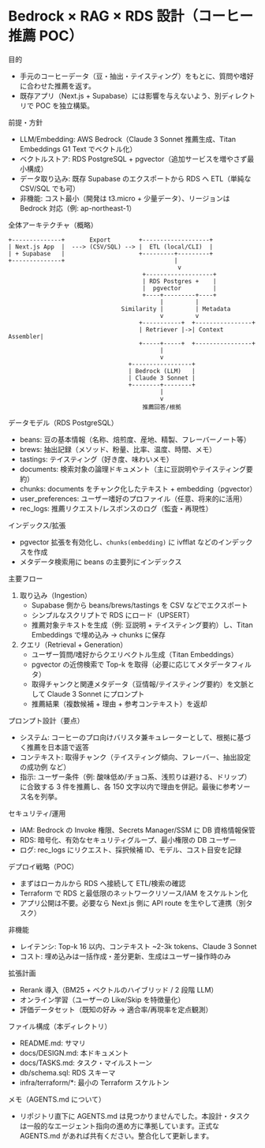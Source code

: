 # Bedrock × RAG × RDS 設計（コーヒー推薦 POC）

目的
- 手元のコーヒーデータ（豆・抽出・テイスティング）をもとに、質問や嗜好に合わせた推薦を返す。
- 既存アプリ（Next.js + Supabase）には影響を与えないよう、別ディレクトリで POC を独立構築。

前提・方針
- LLM/Embedding: AWS Bedrock（Claude 3 Sonnet 推薦生成、Titan Embeddings G1 Text でベクトル化）
- ベクトルストア: RDS PostgreSQL + pgvector（追加サービスを増やさず最小構成）
- データ取り込み: 既存 Supabase のエクスポートから RDS へ ETL（単純な CSV/SQL でも可）
- 非機能: コスト最小（開発は t3.micro + 少量データ）、リージョンは Bedrock 対応（例: ap-northeast-1）

全体アーキテクチャ（概略）
```
+--------------+       Export        +-------------------+
| Next.js App  |  ---> (CSV/SQL) --> |  ETL (local/CLI)  |
| + Supabase   |                     +---------+---------+
+--------------+                               |
                                                v
                                      +-------------------+
                                      | RDS Postgres +    |
                                      |  pgvector         |
                                      +----+---------+----+
                                           |         |
                                Similarity |         | Metadata
                                           v         v
                                     +-----------+  +----------------+
                                     | Retriever |->| Context Assembler|
                                     +-----+-----+  +----------------+
                                           |
                                           v
                                  +-----------------+
                                  | Bedrock (LLM)   |
                                  | Claude 3 Sonnet |
                                  +--------+--------+
                                           |
                                           v
                                      推薦回答/根拠
```

データモデル（RDS PostgreSQL）
- beans: 豆の基本情報（名称、焙煎度、産地、精製、フレーバーノート等）
- brews: 抽出記録（メソッド、粉量、比率、温度、時間、メモ）
- tastings: テイスティング（好き度、味わいメモ）
- documents: 検索対象の論理ドキュメント（主に豆説明やテイスティング要約）
- chunks: documents をチャンク化したテキスト + embedding（pgvector）
- user_preferences: ユーザー嗜好のプロファイル（任意、将来的に活用）
- rec_logs: 推薦リクエスト/レスポンスのログ（監査・再現性）

インデックス/拡張
- pgvector 拡張を有効化し、`chunks(embedding)` に ivfflat などのインデックスを作成
- メタデータ検索用に beans の主要列にインデックス

主要フロー
1) 取り込み（Ingestion）
   - Supabase 側から beans/brews/tastings を CSV などでエクスポート
   - シンプルなスクリプトで RDS にロード（UPSERT）
   - 推薦対象テキストを生成（例: 豆説明 + テイスティング要約）し、Titan Embeddings で埋め込み → chunks に保存
2) クエリ（Retrieval + Generation）
   - ユーザー質問/嗜好からクエリベクトル生成（Titan Embeddings）
   - pgvector の近傍検索で Top-k を取得（必要に応じてメタデータフィルタ）
   - 取得チャンクと関連メタデータ（豆情報/テイスティング要約）を文脈として Claude 3 Sonnet にプロンプト
   - 推薦結果（複数候補 + 理由 + 参考コンテキスト）を返却

プロンプト設計（要点）
- システム: コーヒーのプロ向けバリスタ兼キュレーターとして、根拠に基づく推薦を日本語で返答
- コンテキスト: 取得チャンク（テイスティング傾向、フレーバー、抽出設定の成功例 など）
- 指示: ユーザー条件（例: 酸味低め/チョコ系、浅煎りは避ける、ドリップ）に合致する 3 件を推薦し、各 150 文字以内で理由を併記。最後に参考ソース名を列挙。

セキュリティ/運用
- IAM: Bedrock の Invoke 権限、Secrets Manager/SSM に DB 資格情報保管
- RDS: 暗号化、有効なセキュリティグループ、最小権限の DB ユーザー
- ログ: rec_logs にリクエスト、採択候補 ID、モデル、コスト目安を記録

デプロイ戦略（POC）
- まずはローカルから RDS へ接続して ETL/検索の確認
- Terraform で RDS と最低限のネットワークリソース/IAM をスケルトン化
- アプリ公開は不要。必要なら Next.js 側に API route を生やして連携（別タスク）

非機能
- レイテンシ: Top-k 16 以内、コンテキスト ~2-3k tokens、Claude 3 Sonnet
- コスト: 埋め込みは一括作成・差分更新、生成はユーザー操作時のみ

拡張計画
- Rerank 導入（BM25 + ベクトルのハイブリッド / 2 段階 LLM）
- オンライン学習（ユーザーの Like/Skip を特徴量化）
- 評価データセット（既知の好み → 適合率/再現率を定点観測）

ファイル構成（本ディレクトリ）
- README.md: サマリ
- docs/DESIGN.md: 本ドキュメント
- docs/TASKS.md: タスク・マイルストーン
- db/schema.sql: RDS スキーマ
- infra/terraform/*: 最小の Terraform スケルトン

メモ（AGENTS.md について）
- リポジトリ直下に AGENTS.md は見つかりませんでした。本設計・タスクは一般的なエージェント指向の進め方に準拠しています。正式な AGENTS.md があれば共有ください。整合化して更新します。


